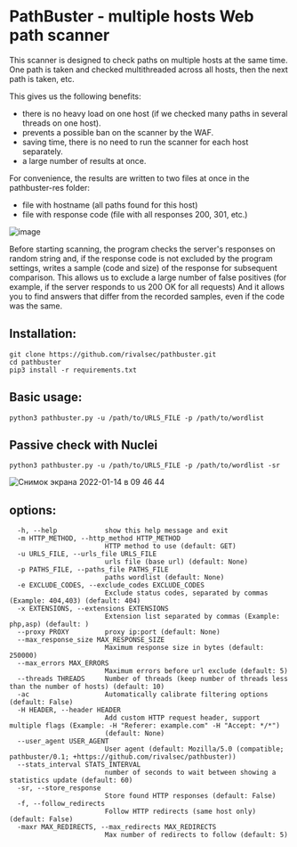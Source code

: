 # PathBuster - multiple hosts Web path scanner

This scanner is designed to check paths on multiple hosts at the same time.
One path is taken and checked multithreaded across all hosts, then the next path is taken, etc.

This gives us the following benefits:
- there is no heavy load on one host (if we checked many paths in several threads on one host).
- prevents a possible ban on the scanner by the WAF.
- saving time, there is no need to run the scanner for each host separately.
- a large number of results at once.

For convenience, the results are written to two files at once in the pathbuster-res folder:
- file with hostname (all paths found for this host)
- file with response code (file with all responses 200, 301, etc.)

![image](https://user-images.githubusercontent.com/50343281/114876542-de8ab200-9e17-11eb-9c1c-78702fd2d4f1.png)


Before starting scanning, the program checks the server's responses on random string and, if the response code is not excluded by the program settings, writes a sample (code and size) of the response for subsequent comparison.
This allows us to exclude a large number of false positives (for example, if the server responds to us 200 OK for all requests)
And it allows you to find answers that differ from the recorded samples, even if the code was the same.

## Installation: 
```
git clone https://github.com/rivalsec/pathbuster.git
cd pathbuster
pip3 install -r requirements.txt
```

## Basic usage:
```
python3 pathbuster.py -u /path/to/URLS_FILE -p /path/to/wordlist 
```

## Passive check with Nuclei
```
python3 pathbuster.py -u /path/to/URLS_FILE -p /path/to/wordlist -sr
```
![Снимок экрана 2022-01-14 в 09 46 44](https://user-images.githubusercontent.com/50343281/149454129-c3c262f3-d3e1-4125-bb87-c334839ac338.png)


## options:
```
  -h, --help            show this help message and exit
  -m HTTP_METHOD, --http_method HTTP_METHOD
                        HTTP method to use (default: GET)
  -u URLS_FILE, --urls_file URLS_FILE
                        urls file (base url) (default: None)
  -p PATHS_FILE, --paths_file PATHS_FILE
                        paths wordlist (default: None)
  -e EXCLUDE_CODES, --exclude_codes EXCLUDE_CODES
                        Exclude status codes, separated by commas (Example: 404,403) (default: 404)
  -x EXTENSIONS, --extensions EXTENSIONS
                        Extension list separated by commas (Example: php,asp) (default: )
  --proxy PROXY         proxy ip:port (default: None)
  --max_response_size MAX_RESPONSE_SIZE
                        Maximum response size in bytes (default: 250000)
  --max_errors MAX_ERRORS
                        Maximum errors before url exclude (default: 5)
  --threads THREADS     Number of threads (keep number of threads less than the number of hosts) (default: 10)
  -ac                   Automatically calibrate filtering options (default: False)
  -H HEADER, --header HEADER
                        Add custom HTTP request header, support multiple flags (Example: -H "Referer: example.com" -H "Accept: */*")
                        (default: None)
  --user_agent USER_AGENT
                        User agent (default: Mozilla/5.0 (compatible; pathbuster/0.1; +https://github.com/rivalsec/pathbuster))
  --stats_interval STATS_INTERVAL
                        number of seconds to wait between showing a statistics update (default: 60)
  -sr, --store_response
                        Store found HTTP responses (default: False)
  -f, --follow_redirects
                        Follow HTTP redirects (same host only) (default: False)
  -maxr MAX_REDIRECTS, --max_redirects MAX_REDIRECTS
                        Max number of redirects to follow (default: 5)
```
